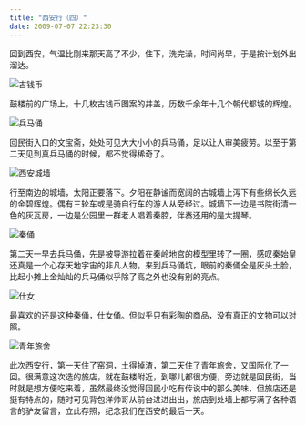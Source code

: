 ```yaml
---
title: "西安行（四）"
date: 2009-07-07 22:23:30
---
```


回到西安，气温比刚来那天高了不少，住下，洗完澡，时间尚早，于是按计划外出溜达。 

![古钱币](../../../images/2009/e992b1e5b881.jpg "古钱币") 

鼓楼前的广场上，十几枚古钱币图案的井盖，历数千余年十几个朝代都城的辉煌。 

![兵马俑](../../../images/2009/e585b5e9a9ace4bf91.jpg "兵马俑") 

回民街入口的文宝斋，处处可见大大小小的兵马俑，足以让人审美疲劳。以至于第二天见到真兵马俑的时候，都不觉得稀奇了。 

![西安城墙](../../../images/2009/e59f8ee5a299.jpg "西安城墙") 

行至南边的城墙，太阳正要落下。夕阳在静谧而宽阔的古城墙上泻下有些绵长久远的金碧辉煌。偶有三轮车或是骑自行车的游人从旁经过。城墙下一边是书院街清一色的灰瓦房，一边是公园里一群老人唱着秦腔，伴奏还用的是大提琴。 

![秦俑](../../../images/2009/e79c9fe585b5e9a9ace4bf91.jpg "秦俑") 

第二天一早去兵马俑，先是被导游拉着在秦岭地宫的模型里转了一圈，感叹秦始皇还真是一个心存天地宇宙的非凡人物。来到兵马俑坑，眼前的秦俑全是灰头土脸，比起小摊上金灿灿的兵马俑似乎除了高之外也没有别的亮点。 

![仕女](../../../images/2009/e4bb95e5a5b3.jpg "仕女") 

最喜欢的还是这种秦俑，仕女俑。但似乎只有彩陶的商品，没有真正的文物可以对照。 

![青年旅舍](../../../images/2009/e99d92e5b9b4e69785e8888d.jpg "青年旅舍") 

此次西安行，第一天住了窑洞，土得掉渣，第二天住了青年旅舍，又国际化了一回。很满意这次选的旅店，就在鼓楼附近，到哪儿都很方便，旁边就是回民街，当时就是想方便吃来着，虽然最终没觉得回民小吃有传说中的那么美味，但旅店还是挺有特点的，随时可见背包洋帅哥从前台进进出出，旅店到处墙上都写满了各种语言的驴友留言，立此存照，纪念我们在西安的最后一天。